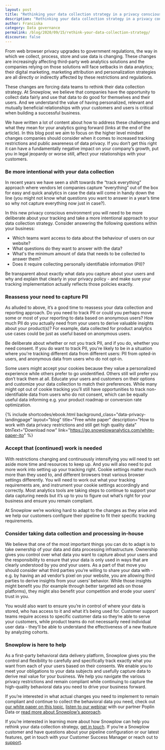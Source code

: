 ```yaml
---
layout: post
title: "Rethinking your data collection strategy in a privacy conscious world"
description: "Rethinking your data collection strategy in a privacy conscious world"
author: Franciska
category: Data governance
permalink: /blog/2020/09/15/rethink-your-data-collection-strategy/
discourse: false
---
```


From web browser privacy upgrades to government regulations, the way in which we collect, process, store and use data is changing. These changes are increasingly affecting third-party web analytics solutions and the companies relying on those solutions will face setbacks in data analytics; their digital marketing, marketing attribution and personalization strategies are all directly or indirectly affected by these restrictions and regulations.

These changes are forcing data teams to rethink their data collection strategy. At Snowplow, we believe that companies have the opportunity to collect data fairly and use that data to do good for themselves and their users. And we understand the value of having personalized, relevant and mutually beneficial relationships with your customers and users is critical when building a successful business.

We have written a lot of content about how to address these challenges and what they mean for your analytics going forward (links at the end of the article). In this blog post we aim to focus on the higher level mindset changes companies should consider when it comes to increased tracking restrictions and public awareness of data privacy. If you don’t get this right it can have a fundamentally negative impact on your company’s growth, put you in legal jeopardy or worse still, affect your relationships with your customers.


### Be more intentional with your data collection

In recent years we have seen a shift towards the “track everything” approach where vendors let companies capture “everything” out of the box for easy and quick analytics in case the data will come in handy down the line (you might not know what questions you want to answer in a year’s time so why not capture everything now just in case?).

In this new privacy conscious environment you will need to be more deliberate about your tracking and take a more intentional approach to your data collection strategy. Consider answering the following questions within your business: 



*   Which teams want access to data about the behaviour of users on our website?
*   What questions do they want to answer with the data? 
*   What's the minimum amount of data that needs to be collected to answer them?
*   Does it require collecting personally identifiable information (PII)? 

Be transparent about exactly what data you capture about your users and why and explain that clearly in your privacy policy - and make sure your tracking implementation actually reflects those policies exactly. 


### Reassess your need to capture PII

As alluded to above, it’s a good time to reassess your data collection and reporting approach. Do you need to track PII or could you perhaps move some or most of your reporting to data based on anonymous users? How much PII do you actually need from your users to derive valuable insights about your product(s)? For example, data collected for product analytics use cases could be just as useful based on anonymous users. 

Be deliberate about whether or not you track PII, and if you do, whether you need consent. If you do want to track PII, you're likely to be in a situation where you're tracking different data from different users: PII from opted-in users, and anonymous data from users who do not opt-in.

Some users might accept your cookies because they value a personalized experience while others prefer to go unidentified. Others still will prefer you don’t track them at all. Educate your users and customers on their options and customize your data collection to match their preferences. While many might opt out of cookie tracking you’ll still have opportunities to track non-identifiable data from users who do not consent, which can be equally useful data informing e.g. your product roadmap or conversion rate optimization.


 {% include shortcodes/ebook.html background_class="data-privacy-landingpage" layout="blog" title="Free white paper" description="How to work with data privacy restrictions and still get high quality data" btnText="Download now" link="https://go.snowplowanalytics.com/white-paper-itp" %}





### Accept that (continued) work is needed 

With restrictions changing and continuously intensifying you will need to set aside more time and resources to keep up. And you will also need to put more work into setting up your tracking right. Cookie settings matter much more than they used to, and different browsers treat various browser settings differently. You will need to work out what your tracking requirements are, and instrument your cookie settings accordingly and correctly. Most analytics tools are taking steps to continue to support your data capturing needs but it’s up to you to figure out what’s right for your business and ensure you remain compliant. 

At Snowplow we’re working hard to adapt to the changes as they arise and we help our customers configure their pipeline to fit their specific tracking requirements. 


### Consider taking data collection and processing in-house

We believe that one of the most important things you can do to adapt is to take ownership of your data and data processing infrastructure. Ownership gives you  control over what data you want to capture about your users and the responsibility to ensure that your data is only used in ways that are clearly understood by you _and_ your users. As a part of that move you should consider what third parties you’re willing to share your data with - e.g. by having an ad vendor’s pixel on your website, you are allowing third parties to derive insights from your users’ behavior. While those insights might benefit you (for example through better targeted ads on those platforms), they might also benefit your competition and erode your users’ trust in you.

You would also want to ensure you’re in control of where your data is stored, who has access to it and what it’s being used for. Customer support teams require access to specific customer data so they’re able to serve your customers, while product teams do not necessarily need individual user data - they’ll be able to understand the effectiveness of a new feature by analyzing cohorts.


### Snowplow is here to help

As a first-party behavioral data delivery platform, Snowplow gives you the control and flexibility to carefully and specifically track exactly what you want from each of your users based on their consents. We enable you to meet your obligations to your data subjects and usefully capture data to derive real value for your business. We help you navigate the various privacy restrictions and remain compliant while continuing to capture the high-quality behavioral data you need to drive your business forward. 

If you’re interested in what actual changes you need to implement to remain compliant and continue to collect the behavioral data you need, check out [our white paper on this topic](https://go.snowplowanalytics.com/white-paper-itp), [listen to our webinar](https://snowplowanalytics.com/webinars/snowplow-and-poplin-identity-resolution/) with our partner Poplin Data or [read more about Snowplow’s approach](https://snowplowanalytics.com/blog/2020/09/07/2020/user-identification-and-privacy/).

If you’re interested in learning more about how Snowplow can help you rethink your data collection strategy, [get in touch](https://snowplowanalytics.com/get-started/). If you’re a Snowplow customer and have questions about your pipeline configuration or our latest features, get in touch with your Customer Success Manager or reach out to [support](mailto:support@snowplowanalytics.com).
